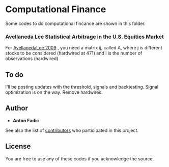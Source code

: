 # Computational Finance

Some codes to do computational fincance are shown in this folder.

### Avellaneda Lee Statistical Arbitrage in the U.S. Equities Market
For [AvellanedaLee 2009](https://papers.ssrn.com/sol3/papers.cfm?abstract_id=1153505) ,  you need a matrix ij, called A, where j is different stocks to be considered (hardwired at 471) and i is the number of observations (hardwired)

## To do

I'll be posting updates with the threshold, signals and backtesting. Signal optimization is on the way.
Remove hardwires.

## Author

* **Anton Fadic** 

See also the list of [contributors](https://github.com/your/project/contributors) who participated in this project.

## License

You are free to use any of these codes if you acknowledge the source. 
